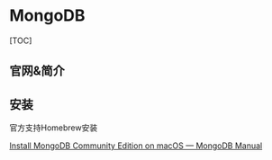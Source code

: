 # MongoDB

[TOC]

## 官网&简介

## 安装

官方支持Homebrew安装

[Install MongoDB Community Edition on macOS — MongoDB Manual](https://docs.mongodb.com/manual/tutorial/install-mongodb-on-os-x/#install-mongodb-community-edition)

